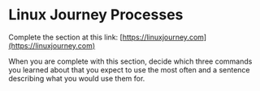 # Linux Journey Processes
Complete the section at this link: [https://linuxjourney.com](https://linuxjourney.com)

When you are complete with this section, decide which three commands you learned about that you expect to use the most often and a sentence describing what you would use them for. 
